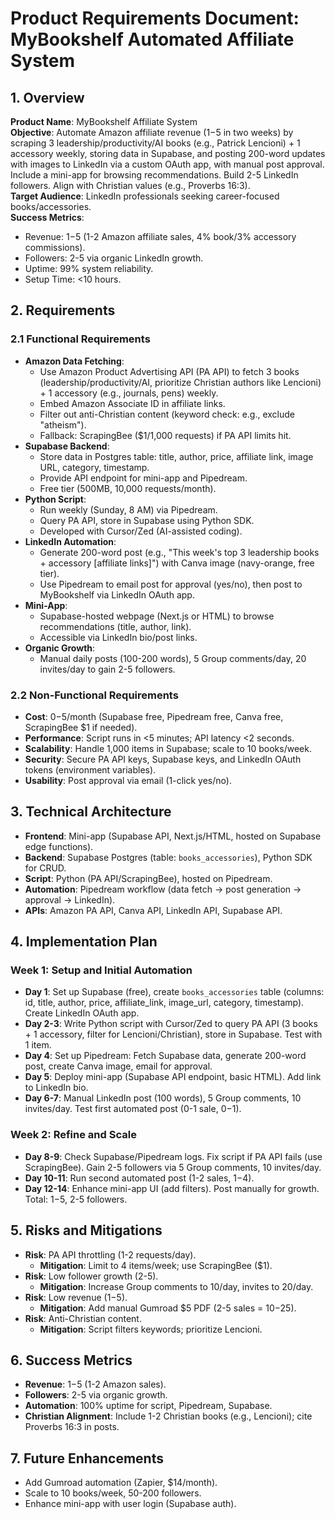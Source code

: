 # Product Requirements Document: MyBookshelf Automated Affiliate System

## 1. Overview

**Product Name**: MyBookshelf Affiliate System  
**Objective**: Automate Amazon affiliate revenue ($1-$5 in two weeks) by scraping 3 leadership/productivity/AI books (e.g., Patrick Lencioni) + 1 accessory weekly, storing data in Supabase, and posting 200-word updates with images to LinkedIn via a custom OAuth app, with manual post approval. Include a mini-app for browsing recommendations. Build 2-5 LinkedIn followers. Align with Christian values (e.g., Proverbs 16:3).  
**Target Audience**: LinkedIn professionals seeking career-focused books/accessories.  
**Success Metrics**:

- Revenue: $1-$5 (1-2 Amazon affiliate sales, 4% book/3% accessory commissions).
- Followers: 2-5 via organic LinkedIn growth.
- Uptime: 99% system reliability.
- Setup Time: <10 hours.

## 2. Requirements

### 2.1 Functional Requirements

- **Amazon Data Fetching**:
  - Use Amazon Product Advertising API (PA API) to fetch 3 books (leadership/productivity/AI, prioritize Christian authors like Lencioni) + 1 accessory (e.g., journals, pens) weekly.
  - Embed Amazon Associate ID in affiliate links.
  - Filter out anti-Christian content (keyword check: e.g., exclude "atheism").
  - Fallback: ScrapingBee ($1/1,000 requests) if PA API limits hit.
- **Supabase Backend**:
  - Store data in Postgres table: title, author, price, affiliate link, image URL, category, timestamp.
  - Provide API endpoint for mini-app and Pipedream.
  - Free tier (500MB, 10,000 requests/month).
- **Python Script**:
  - Run weekly (Sunday, 8 AM) via Pipedream.
  - Query PA API, store in Supabase using Python SDK.
  - Developed with Cursor/Zed (AI-assisted coding).
- **LinkedIn Automation**:
  - Generate 200-word post (e.g., "This week's top 3 leadership books + accessory [affiliate links]") with Canva image (navy-orange, free tier).
  - Use Pipedream to email post for approval (yes/no), then post to MyBookshelf via LinkedIn OAuth app.
- **Mini-App**:
  - Supabase-hosted webpage (Next.js or HTML) to browse recommendations (title, author, link).
  - Accessible via LinkedIn bio/post links.
- **Organic Growth**:
  - Manual daily posts (100-200 words), 5 Group comments/day, 20 invites/day to gain 2-5 followers.

### 2.2 Non-Functional Requirements

- **Cost**: $0-$5/month (Supabase free, Pipedream free, Canva free, ScrapingBee $1 if needed).
- **Performance**: Script runs in <5 minutes; API latency <2 seconds.
- **Scalability**: Handle 1,000 items in Supabase; scale to 10 books/week.
- **Security**: Secure PA API keys, Supabase keys, and LinkedIn OAuth tokens (environment variables).
- **Usability**: Post approval via email (1-click yes/no).

## 3. Technical Architecture

- **Frontend**: Mini-app (Supabase API, Next.js/HTML, hosted on Supabase edge functions).
- **Backend**: Supabase Postgres (table: `books_accessories`), Python SDK for CRUD.
- **Script**: Python (PA API/ScrapingBee), hosted on Pipedream.
- **Automation**: Pipedream workflow (data fetch → post generation → approval → LinkedIn).
- **APIs**: Amazon PA API, Canva API, LinkedIn API, Supabase API.

## 4. Implementation Plan

### Week 1: Setup and Initial Automation

- **Day 1**: Set up Supabase (free), create `books_accessories` table (columns: id, title, author, price, affiliate_link, image_url, category, timestamp). Create LinkedIn OAuth app.
- **Day 2-3**: Write Python script with Cursor/Zed to query PA API (3 books + 1 accessory, filter for Lencioni/Christian), store in Supabase. Test with 1 item.
- **Day 4**: Set up Pipedream: Fetch Supabase data, generate 200-word post, create Canva image, email for approval.
- **Day 5**: Deploy mini-app (Supabase API endpoint, basic HTML). Add link to LinkedIn bio.
- **Day 6-7**: Manual LinkedIn post (100 words), 5 Group comments, 10 invites/day. Test first automated post (0-1 sale, $0-$1).

### Week 2: Refine and Scale

- **Day 8-9**: Check Supabase/Pipedream logs. Fix script if PA API fails (use ScrapingBee). Gain 2-5 followers via 5 Group comments, 10 invites/day.
- **Day 10-11**: Run second automated post (1-2 sales, $1-$4).
- **Day 12-14**: Enhance mini-app UI (add filters). Post manually for growth. Total: $1-$5, 2-5 followers.

## 5. Risks and Mitigations

- **Risk**: PA API throttling (1-2 requests/day).
  - **Mitigation**: Limit to 4 items/week; use ScrapingBee ($1).
- **Risk**: Low follower growth (2-5).
  - **Mitigation**: Increase Group comments to 10/day, invites to 20/day.
- **Risk**: Low revenue ($1-$5).
  - **Mitigation**: Add manual Gumroad $5 PDF (2-5 sales = $10-$25).
- **Risk**: Anti-Christian content.
  - **Mitigation**: Script filters keywords; prioritize Lencioni.

## 6. Success Metrics

- **Revenue**: $1-$5 (1-2 Amazon sales).
- **Followers**: 2-5 via organic growth.
- **Automation**: 100% uptime for script, Pipedream, Supabase.
- **Christian Alignment**: Include 1-2 Christian books (e.g., Lencioni); cite Proverbs 16:3 in posts.

## 7. Future Enhancements

- Add Gumroad automation (Zapier, $14/month).
- Scale to 10 books/week, 50-200 followers.
- Enhance mini-app with user login (Supabase auth).
